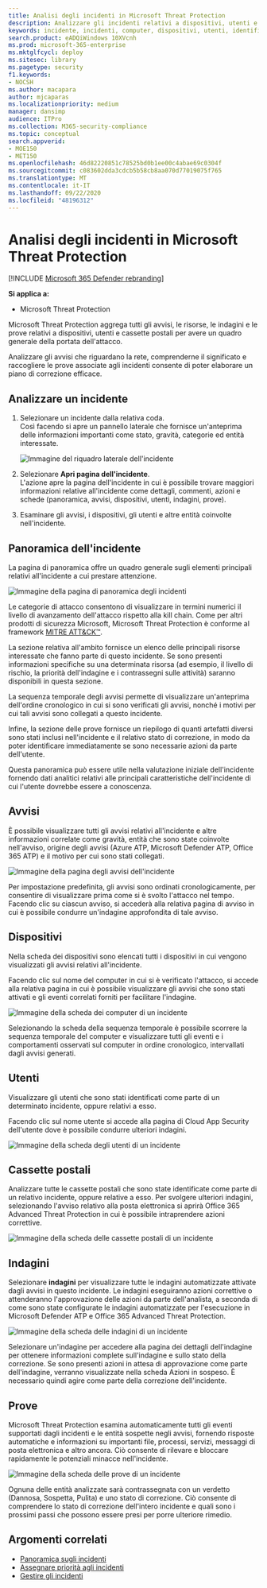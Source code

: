 ```yaml
---
title: Analisi degli incidenti in Microsoft Threat Protection
description: Analizzare gli incidenti relativi a dispositivi, utenti e cassette postali.
keywords: incidente, incidenti, computer, dispositivi, utenti, identificare, posta, posta elettronica, cassetta postale, indagine, grafico, prova
search.product: eADQiWindows 10XVcnh
ms.prod: microsoft-365-enterprise
ms.mktglfcycl: deploy
ms.sitesec: library
ms.pagetype: security
f1.keywords:
- NOCSH
ms.author: macapara
author: mjcaparas
ms.localizationpriority: medium
manager: dansimp
audience: ITPro
ms.collection: M365-security-compliance
ms.topic: conceptual
search.appverid:
- MOE150
- MET150
ms.openlocfilehash: 46d82220851c78525bd0b1ee00c4abae69c0304f
ms.sourcegitcommit: c083602dda3cdcb5b58cb8aa070d77019075f765
ms.translationtype: MT
ms.contentlocale: it-IT
ms.lasthandoff: 09/22/2020
ms.locfileid: "48196312"
---
```

# <a name="investigate-incidents-in-microsoft-threat-protection"></a>Analisi degli incidenti in Microsoft Threat Protection

[!INCLUDE [Microsoft 365 Defender rebranding](../includes/microsoft-defender.md)]


**Si applica a:**

- Microsoft Threat Protection

Microsoft Threat Protection aggrega tutti gli avvisi, le risorse, le indagini e le prove relativi a dispositivi, utenti e cassette postali per avere un quadro generale della portata dell'attacco.

Analizzare gli avvisi che riguardano la rete, comprenderne il significato e raccogliere le prove associate agli incidenti consente di poter elaborare un piano di correzione efficace.

## <a name="investigate-an-incident"></a>Analizzare un incidente

1. Selezionare un incidente dalla relativa coda. <BR> Così facendo si apre un pannello laterale che fornisce un'anteprima delle informazioni importanti come stato, gravità, categorie ed entità interessate.

    ![Immagine del riquadro laterale dell'incidente](../../media/incident-side-panel.png)

2. Selezionare **Apri pagina dell'incidente**. <BR> L'azione apre la pagina dell'incidente in cui è possibile trovare maggiori informazioni relative all'incidente come dettagli, commenti, azioni e schede (panoramica, avvisi, dispositivi, utenti, indagini, prove).

3. Esaminare gli avvisi, i dispositivi, gli utenti e altre entità coinvolte nell'incidente.

## <a name="incident-overview"></a>Panoramica dell'incidente

La pagina di panoramica offre un quadro generale sugli elementi principali relativi all'incidente a cui prestare attenzione.

![Immagine della pagina di panoramica degli incidenti](../../media/incidents-overview.png)

Le categorie di attacco consentono di visualizzare in termini numerici il livello di avanzamento dell'attacco rispetto alla kill chain. Come per altri prodotti di sicurezza Microsoft, Microsoft Threat Protection è conforme al framework [MITRE ATT&CK&trade;](https://attack.mitre.org/).

La sezione relativa all'ambito fornisce un elenco delle principali risorse interessate che fanno parte di questo incidente. Se sono presenti informazioni specifiche su una determinata risorsa (ad esempio, il livello di rischio, la priorità dell'indagine e i contrassegni sulle attività) saranno disponibili in questa sezione.

La sequenza temporale degli avvisi permette di visualizzare un'anteprima dell'ordine cronologico in cui si sono verificati gli avvisi, nonché i motivi per cui tali avvisi sono collegati a questo incidente.

Infine, la sezione delle prove fornisce un riepilogo di quanti artefatti diversi sono stati inclusi nell'incidente e il relativo stato di correzione, in modo da poter identificare immediatamente se sono necessarie azioni da parte dell'utente.

Questa panoramica può essere utile nella valutazione iniziale dell'incidente fornendo dati analitici relativi alle principali caratteristiche dell'incidente di cui l'utente dovrebbe essere a conoscenza.

## <a name="alerts"></a>Avvisi

È possibile visualizzare tutti gli avvisi relativi all'incidente e altre informazioni correlate come gravità, entità che sono state coinvolte nell'avviso, origine degli avvisi (Azure ATP, Microsoft Defender ATP, Office 365 ATP) e il motivo per cui sono stati collegati.

![Immagine della pagina degli avvisi dell'incidente](../../media/incident-alerts.png)

Per impostazione predefinita, gli avvisi sono ordinati cronologicamente, per consentire di visualizzare prima come si è svolto l'attacco nel tempo. Facendo clic su ciascun avviso, si accederà alla relativa pagina di avviso in cui è possibile condurre un'indagine approfondita di tale avviso.

## <a name="devices"></a>Dispositivi

Nella scheda dei dispositivi sono elencati tutti i dispositivi in cui vengono visualizzati gli avvisi relativi all'incidente.

Facendo clic sul nome del computer in cui si è verificato l'attacco, si accede alla relativa pagina in cui è possibile visualizzare gli avvisi che sono stati attivati e gli eventi correlati forniti per facilitare l'indagine.

![Immagine della scheda dei computer di un incidente](../../media/incident-machines.png)

Selezionando la scheda della sequenza temporale è possibile scorrere la sequenza temporale del computer e visualizzare tutti gli eventi e i comportamenti osservati sul computer in ordine cronologico, intervallati dagli avvisi generati.

## <a name="users"></a>Utenti

Visualizzare gli utenti che sono stati identificati come parte di un determinato incidente, oppure relativi a esso.

Facendo clic sul nome utente si accede alla pagina di Cloud App Security dell'utente dove è possibile condurre ulteriori indagini.

![Immagine della scheda degli utenti di un incidente](../../media/incident-users.png)

## <a name="mailboxes"></a>Cassette postali

Analizzare tutte le cassette postali che sono state identificate come parte di un relativo incidente, oppure relative a esso. Per svolgere ulteriori indagini, selezionando l'avviso relativo alla posta elettronica si aprirà Office 365 Advanced Threat Protection in cui è possibile intraprendere azioni correttive.

![Immagine della scheda delle cassette postali di un incidente](../../media/incident-mailboxes.png)

## <a name="investigations"></a>Indagini

Selezionare **indagini** per visualizzare tutte le indagini automatizzate attivate dagli avvisi in questo incidente. Le indagini eseguiranno azioni correttive o attenderanno l'approvazione delle azioni da parte dell'analista, a seconda di come sono state configurate le indagini automatizzate per l'esecuzione in Microsoft Defender ATP e Office 365 Advanced Threat Protection.

![Immagine della scheda delle indagini di un incidente](../../media/incident-investigations.png)

Selezionare un'indagine per accedere alla pagina dei dettagli dell'indagine per ottenere informazioni complete sull'indagine e sullo stato della correzione. Se sono presenti azioni in attesa di approvazione come parte dell'indagine, verranno visualizzate nella scheda Azioni in sospeso. È necessario quindi agire come parte della correzione dell'incidente.

## <a name="evidence"></a>Prove

Microsoft Threat Protection esamina automaticamente tutti gli eventi supportati dagli incidenti e le entità sospette negli avvisi, fornendo risposte automatiche e informazioni su importanti file, processi, servizi, messaggi di posta elettronica e altro ancora. Ciò consente di rilevare e bloccare rapidamente le potenziali minacce nell'incidente.

![Immagine della scheda delle prove di un incidente](../../media/incident-evidence.png)

Ognuna delle entità analizzate sarà contrassegnata con un verdetto (Dannosa, Sospetta, Pulita) e uno stato di correzione. Ciò consente di comprendere lo stato di correzione dell'intero incidente e quali sono i prossimi passi che possono essere presi per porre ulteriore rimedio.

## <a name="related-topics"></a>Argomenti correlati

- [Panoramica sugli incidenti](incidents-overview.md)
- [Assegnare priorità agli incidenti](incident-queue.md)
- [Gestire gli incidenti](manage-incidents.md)

